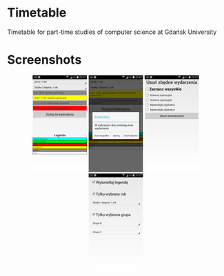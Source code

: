 # Timetable
Timetable for part-time studies of computer science at Gdańsk University
# Screenshots
<div align="center">
        <img width="25%" src="Screenshots/1.png" alt="List screen" title="Timetable"</img>
        <img width="25%" src="Screenshots/2.png" alt="List screen" title="Alert"></img> 
        <img width="25%" src="Screenshots/3.png" alt="List screen" title="Remove selected events"></img>
        <img width="25%" src="Screenshots/4.png" alt="List screen" title="Settings"></img>
</div>
